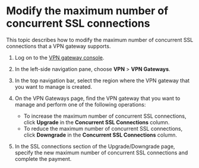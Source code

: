 # Modify the maximum number of concurrent SSL connections

This topic describes how to modify the maximum number of concurrent SSL connections that a VPN gateway supports.

1.  Log on to the [VPN gateway console](https://vpc.console.aliyun.com/vpn).

2.  In the left-side navigation pane, choose **VPN** \> **VPN Gateways**.

3.  In the top navigation bar, select the region where the VPN gateway that you want to manage is created.

4.  On the VPN Gateways page, find the VPN gateway that you want to manage and perform one of the following operations:

    -   To increase the maximum number of concurrent SSL connections, click **Upgrade** in the **Concurrent SSL Connections** column.
    -   To reduce the maximum number of concurrent SSL connections, click **Downgrade** in the **Concurrent SSL Connections** column.
5.  In the SSL connections section of the Upgrade/Downgrade page, specify the new maximum number of concurrent SSL connections and complete the payment.


